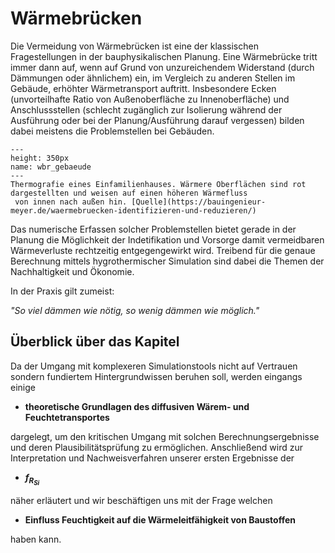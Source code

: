 # Wärmebrücken

Die Vermeidung von Wärmebrücken ist eine der klassischen Fragestellungen in der bauphysikalischen Planung. Eine
Wärmebrücke tritt immer dann auf, wenn auf Grund von unzureichendem Widerstand (durch Dämmungen oder ähnlichem) ein, im
Vergleich zu anderen Stellen im Gebäude, erhöhter Wärmetransport auftritt. Insbesondere Ecken (unvorteilhafte Ratio von
Außenoberfläche zu Innenoberfläche) und Anschlussstellen (schlecht zugänglich zur Isolierung während der Ausführung oder
bei der Planung/Ausführung darauf vergessen) bilden dabei meistens die Problemstellen bei Gebäuden.

```{figure} img/Wärmebrücke/wbr_gebaeude.png
---
height: 350px
name: wbr_gebaeude
---
Thermografie eines Einfamilienhauses. Wärmere Oberflächen sind rot dargestellten und weisen auf einen höheren Wärmefluss
 von innen nach außen hin. [Quelle](https://bauingenieur-meyer.de/waermebruecken-identifizieren-und-reduzieren/)
```

Das numerische Erfassen solcher Problemstellen bietet gerade in der Planung die Möglichkeit der Indetifikation und
Vorsorge damit vermeidbaren Wärmeverluste rechtzeitig entgegengewirkt wird. Treibend für die genaue Berechnung mittels
hygrothermischer Simulation sind dabei die Themen der Nachhaltigkeit und Ökonomie.

In der Praxis gilt zumeist:

_"So viel dämmen wie nötig, so wenig dämmen wie möglich."_

## Überblick über das Kapitel
Da der Umgang mit komplexeren Simulationstools nicht auf Vertrauen sondern fundiertem Hintergrundwissen beruhen soll,
werden eingangs einige
- **theoretische Grundlagen des diffusiven Wärem- und Feuchtetransportes**

dargelegt, um den kritischen Umgang mit solchen Berechnungsergebnisse und deren Plausibilitätsprüfung  zu
ermöglichen. Anschließend wird zur Interpretation und Nachweisverfahren unserer ersten Ergebnisse der 

- **$f_{R_{Si}}$**

näher erläutert und wir beschäftigen uns mit der Frage welchen 

- **Einfluss Feuchtigkeit auf die Wärmeleitfähigkeit von Baustoffen**

haben kann.